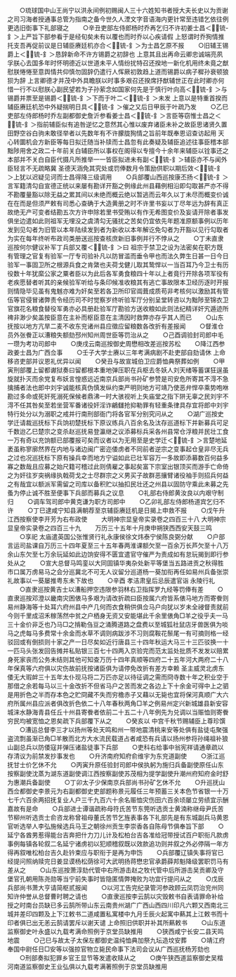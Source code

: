 <!-- { "loadSidebar": true } -->
　　○琉球国中山王尚宁以洪永间例初赐闽人三十六姓知书者授大夫长史以为贡谢之司习海者授通事总管为指南之备今世久人湮文字音语海内更针常至违错乞依往例更选旧衘事下礼部寝之
　　○辛丑吏部左侍郎杨时乔再乞归不许初姜士昌＜锍-釒＞上严旨下部参看于是经旬矣未有以覆也而时乔以心疾请假  上怒谓时乔狥情推托支吾再促前议是日辅臣赓廷机亦合＜锍-釒＞为士昌乞原不报
　　○旧辅王锡爵上＜锍-釒＞恳辞新命不许方锡爵之初辞也  上意其且出再命云卿忠诚端亮夙孚朕心去国多年时怀明德近以世道未平人情纷扰特召还揆地一新化机用终未竟之猷慰朕惓惓至意舆情共仰慎勿固辞仍遣行人恽厥初敦趋上道而锡爵以病子穉孙衰顿狼狈为辞  上言卿德才并茂中外具瞻朕以时事多艰召还揆席抒猷辅世正在此时卿亦何惜一行不以慰朕心副民望若为子孙萦念如国家何先是于慎行叶向高＜锍-釒＞与锡爵并票至是锡爵＜锍-釒＞下而于叶二＜锍-釒＞未发  上意以是特重首揆而辅臣赓廷机恐中外疑揣明日具＜锍-釒＞催之又后日甲辰于叶疏乃发
　　○乙巳吏部左侍郎杨时乔左副都御史詹沂参看姜士昌＜锍-釒＞言臣等窃惟士昌之＜锍-釒＞指前辅臣似有追咎逆忆之意然其心惟以废弃诸臣未补之故臣思诸贤久置田野空谷白驹未敢径举者以先数年有不许朦胧狥情之旨前年既奉恩诏查访起用  天心转圜机会方新臣等每日拟迁随当补牍而士昌忽有此奏疑及辅臣追述往事臣稽本部黜陟用舍之政二十年前关白辅臣所以事权在阁得以专擅今十余年来辅臣以铨事还之本部并不关白自臣代摄凡所推举一一皆臣拟进未有副＜锍-釒＞辅臣亦不与闻外臣轻言不无疏略冀  圣德天涵免其究处或罚俸数月令策励供职以期后效＜锍-釒＞上犹以迟疑见诃而士昌得降三级调用
　　○兵部覆山西巡按康丕扬＜锍-釒＞言军籍清勾自宣德正统以来屡有勘详开豁之例缘此州县藉例相沿即勾取甚严亦不得不勘覆量豁以除无益之累其间以未绝而概云绝以暂逃而云年久以丁未尽而概变价诚在在而是但须严敕有司悉心查确于大造黄册之时不许里书妄以丁尽年远为辞有真正故绝无产可变者结勘五次方许申除若里书受贿以有作无希图变价及妄请开除者事发俱坐边遣如此则祖军无埋没之虞清勾无骚扰之苦矣仍宜依先年题准原额事例以历年发到见勾者为旧管以本年陆续发到者为新收以本年解讫免勾者为开豁以见行勾取者为实在每年终听布政司类册送巡按查核庶新旧事例并行不悖从之
　　○丁未直隶巡按何尔健议补军丁兵部又覆＜锍-釒＞曰  祖宗于禁卫之设为法密矣在职方既有管理之官复有验军一厅专司验补凡以防冒滥而垂令甲也而法久弊生日甚一日今日验军一事固卫所之根源兵食之肯綮也夫荷戈健儿取其鸷悍以一当百耳乃今卫士有历役数十年犹縻公家之粟者臣以为此后各军勇食粮四十年以上者竟行开除各项军役有老疾愿替者听其的亲候验军听给与条印候准收粮其有逃亡事故限本卫经历逐时开报则情隐毕见虽有鬼魊亦难为奸矣至若各卫所印官阘葺成质苟非考核何以激励其有管伍等官侵冒诸弊责令经历司不时觉察岁终听验军厅分别呈堂转咨以为黜陟至锦衣卫官旗花名粮食替役军勇亦必具册赴验军厅勘验方送收粮如此则法纪精详奸宄遁迹所禆非渺少矣盖按臣意在主补而枢臣意在主清因时救弊亦存乎其人而已
　　○山东抚按以地方亢旱二麦不收东兖诸州县应徵应留粮数各改折有差报闻
　　○督淮仓员外张餋正以漕粮失额劾邳州知州周世臣等罚治从之
　　○己酉调验封司郎中毛一瓒为考功司郎中
　　○庚戌云南巡按御史周懋相改差巡按苏松
　　○降江西参政姜士昌为广西佥事
　　○壬子大学士赓以三年考满病剧不赴吏部自劾请休  上命移咨吏部并议恩礼优异以闻
　　○癸丑与故宣城伯卫应爵恤典祭葬如例
　　○甲寅刑部覆上留都谳狱奏曰留都根本重地弹压职在兵枢去冬妖人刘天绪等蓄谋狂逞虽旋就扑灭而余党复布妖言惶惑远近南京兵部尚书孙矿参赞是司安危所寄其不淂不急擒捕者法也郎中刘宇诚能核真伪慎发纵约束严明则地方可靖乃使恶弁悍卒乘势咆咻勘过多命或死奸死溺死保候者鼎沸一时大骇视听上失庙堂之指下阱无辜之民刘宇不淂不任其咎矣至若坐营军番诸役奸淫诈鶣讎抢抑勒罪有轻重条律具存宜将郎中刘宇特行处分以为溺职之戒并行南刑部衙门将各官军分别究问从之
　　○湖广巡按史学迁请裁巡抚标下兵饷初楚抚标下原议练兵八百余名及汰存巡道标下并新募兵可足千数迨乙巳楚宗之变杀赵巡抚易登瀛继之议添募标兵采各州县常仓浮粮并民壮工食一万有奇以充饷额已部覆报可矣而议者以为无用至是史学迁＜锍-釒＞言楚地延袤虽称寥廓然界在内地与诸边闽广密迩倭虏者不同前者逆宗之变事起仓皇非尽无兵之过也况巡抚标下原有操兵幸而地方宁谥如此已壮军容万一多故即添募数百何益多寡之数哉且应募之始尺籍可稽过此则倩雇之事起矣富下宗室出银顶买而游手亡命倚之为奸往岁突祸缘执戟荷戈之士尽群宗之义男买子故群恶攘臂诸役袖手则招兵何益之有哉宜以额派军需留之司库以备积贮以抽扣民壮还之州县以固防守乘此未募之先蚤为停止诚不胜至便事下兵部而募兵之议息
　　○礼部右侍郎黄汝良以内艰守制归
　　○调车驾司郎中黄克谦为职方司郎中
　　○乙卯礼部左侍郎杨道宾乞归不许
　　○丁巳逮咸宁知县满朝荐至京辅臣赓廷机是日揭上申救不报
　　○戊午升江西按察使李开芳为右布政使
　　大明神宗显皇帝实录卷之四百三十八
大明神宗显皇帝实录卷之四百三十九
　　万历三十五年十月庚申朔狭西西安天鼓三鸣
　　○享祀  太庙遣英国公张惟贤行礼永康侯徐文炜泰宁侯陈良弼分献
　　○户部言运司盐课自万历三十四年夏至三十五年春两淮课额欠至一百余万长芦欠至十八万余山东欠至七万余玩延如此边饷安得不匮宜遣官守催严为责成如有怠玩揭到即行参处从之
　　○宣大总督马鸣銮以大同固镇华夷杂处新平等堡当五路进贡之秋得胜市口属万虏易马之会分巡冀北不可无人议留分巡道杨一葵加衔再任如易州兵备张崇礼故事以一葵屡推粤东未下故也
　　○辛酉  孝洁肃皇后忌辰遣官诣  永陵行礼
　　○直隶巡按黄吉士以漕船押空违限参羽林右卫指挥罗九经等罚俸有差
　　○直隶巡按邓澄以畿南灾困俵马多艰为请改折疏曰臣按属六府皆系俵马地方而寄餋则易州静海等十处耳六府州县中产几何而衣食稍供俱佥马户向犹以岁未全祲督责就前今则千里成沼禾稼荡然中贫之户栖身无资又安能堪此千余里俵角□羊之役乎夫一马三十金价非乏也乃马□之掯勒刍豆之涌腾道路之盘费以至城狐社鼠店牙兽医俱为啖马之虎每马多费常十余金而水草不调则病跋涉不习则腐鞍花鬃尾一有可摘则格一经驳回或有倒损则十家之产一日尽矣如近行唐县三十四年秋运大马三十三匹驳换一十一匹马头张发回告摊并私贴银三百七十四两入京验完而范太监处批质不发发以赔累身死家丧而公务未结则其他可知查万历十四年真顺等四府二十五年河大两府二十八年保真等六府俱以灾伤故前抚按诸臣俱为请停免改折有差方幸赖  圣主威灵北虏东倭无大瑕衅三十五年太仆现马将二万匹亦足以待征调之需而冏寺数十年之积业空于那借之余若每马以三十金改折不但省马户之苦而发之各边上下十余金可得中上之驷是用折色之半而存本色之贮冏藏不失而穷檐赤子又藉以无毙也宜将保河真顺广大六府所属州县应派者俱改折色依二十八年春秋两角□羊之例易州定兴新城雄县新安容城涞水静海青县任丘十州县寄餋者依前二十五二十八年例先为兑调以当赈恤则寄餋穷民均被宽恤之恩矣疏下兵部覆下从之
　　○癸亥以  中宫千秋节赐辅臣上尊珍馔
　　○漕运总督李三才以扬州等处天鸣和州一带地震清桃来安等处俱有盐徒屯聚强盗流剽虽渐已角□羊散而北方大水流民载道占者咸恐有兵请以扬州参将孙绳祖补狼山副总兵以防倭寇并弹压诸盐徒事下兵部
　　○吏科右给事中翁宪祥请通章疏以存清议为前禁发抄事发也
　　○升济南府知府俞维宇为东兖道副使
　　○浙江巡抚甘士价乞休不允
　　○丙寅升原任验封司郎中侯执躬为施归兵备副使原任山东按察副使沈蒸为湖东道副使调江西按察副使苏茂相为提学副使升潮州府知府金时舒为惠潮兵备副使
　　○丁卯太子少保南京兵部尚书孙矿乞休不允
　　○升巡抚山西佥都御史李景元为右副都御史吏部题称景元履任三年预蓄三关本色节省银一十万七千六百余两招抚复业人户三千九百六十余名赈恤灾伤田六百余顷屡立劳绩宜示酬嘉故有是命
　　○兵部进士谭谐疏称母符氏苦节东筦听选贡士黄湳称继母尹氏苦节柳州听选贡士俞咨龙称曾祖母董氏苦节乞旌表事各下礼部先是有东城副兵马黄恩官听选举人李弘施候选兵马王之朝徐州贡生李崇香各自陈母节俱奉旨下部
　　○延宁各酋男惹得能台吉奔把什力刀儿计及松柏台吉各准给冠带授试百户职衔凡款虏事例每镇各轮叙二名延宁诸虏初以犯顺稽叙既以效款追功则并叙之外必停隔一年方得再叙唯松柏台吉久赴钤束应与职衔于是再为申饬
　　○兵部覆辽镇失事将官已经提问照纳赎完日姜显谟杨松荫徐可大武明扬蒋懋忠官承爵薛邦魁降级罢职罚马有差从之
　　○山东巡按萧淳劾代管中右所游击赵之牧代管中后所游击吴贡卿及守堡官孔朝用陈尧勋等当宁前失事时皆隐匿情弊掩败为功宜行提问从之
　　○戊辰兵部尚书萧大亨请简枢贰报闻
　　○以河工告完纪录管河参政顾云凤罚治兖州同知许仲誉从总督曹时聘之请也
　　○直隶巡按李云鹄以灾毁敕书自表请罪命补给授之时南台员缺已多云鹄所带山东云南贵州湖广广西山西四川印凡六颗又西南北三城并差印四颗及上下江敕书二道咸置私寓楼中九月壬辰火起寓中爇其上江敕书而十印者俱已出无恙云鹄请罢斥以谢天谴  上命照旧供职并补其所爇敕书
　　○山东道监察御史叶永盛以九载考满命照例于京堂员缺推用
　　○狭西咸宁长安二县天鸣地震
　　○己巳与故太子太保左都御史温纯恤典加祭九坛造坟安葬
　　○靖江府奉国中尉任日□安等以强掠官物立毙民命事下法司会议从广西巡抚杨芳劾也
　　○刑部奏拟犯罪乡官王显节等发遣收赎从之
　　○庚午狭西道监察御史吴楷河南道监察御史王业弘俱以九载考满著照例于京堂员缺推用

